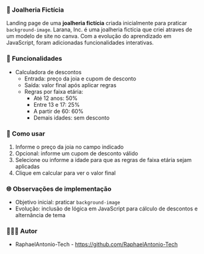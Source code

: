 ### 💎 Joalheria Fictícia
Landing page de uma **joalheria fictícia** criada inicialmente para praticar `background-image`.
 Larana, Inc. é uma joalheria fictícia que criei atraves de um modelo de site no canva. Com a evolução do aprendizado em JavaScript, foram adicionadas funcionalidades interativas.

### 📝 Funcionalidades

- Calculadora de descontos
    - Entrada: preço da joia e cupom de desconto
    - Saída: valor final após aplicar regras
    - Regras por faixa etária:
        - Até 12 anos: 50%
        - Entre 13 e 17: 25%
        - A partir de 60: 60%
        - Demais idades: sem desconto

### 📘 Como usar

1. Informe o preço da joia no campo indicado
2. Opcional: informe um cupom de desconto válido
3. Selecione ou informe a idade para que as regras de faixa etária sejam aplicadas
4. Clique em calcular para ver o valor final

### 🌐 Observações de implementação

- Objetivo inicial: praticar `background-image`
- Evolução: inclusão de lógica em JavaScript para cálculo de descontos e alternância de tema

### 👨🏽‍💻 Autor

- RaphaelAntonio-Tech - <https://github.com/RaphaelAntonio-Tech> 